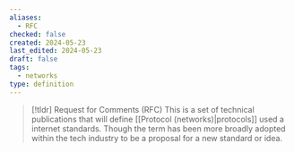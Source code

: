 ```yaml
---
aliases:
  - RFC
checked: false
created: 2024-05-23
last_edited: 2024-05-23
draft: false
tags:
  - networks
type: definition
---
```

>[!tldr] Request for Comments (RFC)
>This is a set of technical publications that will define [[Protocol (networks)|protocols]] used a internet standards. Though the term has been more broadly adopted within the tech industry to be a proposal for a new standard or idea.

